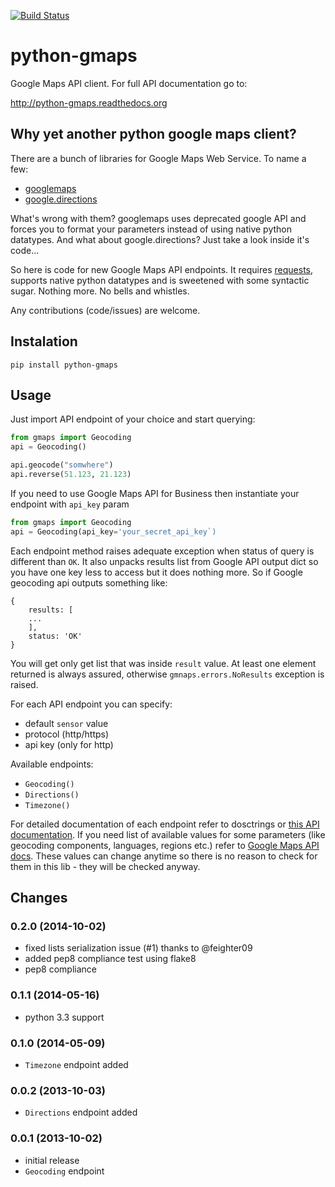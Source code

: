 [![Build Status](https://travis-ci.org/swistakm/python-gmaps.svg?branch=master)](https://travis-ci.org/swistakm/python-gmaps)
# python-gmaps

Google Maps API client. For full API documentation go to:

http://python-gmaps.readthedocs.org


## Why yet another python google maps client?

There are a bunch of libraries for Google Maps Web Service. To name a few:
* [googlemaps](https://pypi.python.org/pypi/googlemaps/)
* [google.directions](https://pypi.python.org/pypi/google.directions)

What's wrong with them? googlemaps uses deprecated google API and forces
you to format your parameters instead of using native python datatypes.
And what about google.directions? Just take a look inside it's code...

So here is code for new Google Maps API endpoints. It requires
[requests](https://github.com/kennethreitz/requests), supports native python
datatypes and is sweetened with some syntactic sugar. Nothing more.
No bells and whistles.

Any contributions (code/issues) are welcome.

## Instalation

    pip install python-gmaps

## Usage

Just import API endpoint of your choice and start querying:

```python
from gmaps import Geocoding
api = Geocoding()

api.geocode("somwhere")
api.reverse(51.123, 21.123)
```

If you need to use Google Maps API for Business then instantiate your endpoint
with `api_key` param

```python
from gmaps import Geocoding
api = Geocoding(api_key='your_secret_api_key`)
```

Each endpoint method raises adequate exception when status of query is different
than `OK`. It also unpacks results list from Google API output dict so you have
one key less to access but it does nothing more.
So if Google geocoding api outputs something like:

```
{
    results: [
    ...
    ],
    status: 'OK'
}
```

You will get only get list that was inside `result` value. At least one element
returned is always assured, otherwise `gmnaps.errors.NoResults` exception is
raised.

For each API endpoint you can specify:
* default `sensor` value
* protocol (http/https)
* api key (only for http)

Available endpoints:
* `Geocoding()`
* `Directions()`
* `Timezone()`

For detailed documentation of each endpoint refer to dosctrings or
[this API documentation](http://python-gmaps.readthedocs.org/en/latest/).
If you need list of available values for some parameters (like geocoding
components, languages, regions etc.) refer to
[Google Maps API docs](https://developers.google.com/maps/documentation/webservices/).
These values can change anytime so there is no reason to check for them in this
lib - they will be checked anyway.

## Changes

### 0.2.0 (2014-10-02)
- fixed lists serialization issue (#1) thanks to @feighter09
- added pep8 compliance test using flake8
- pep8 compliance

### 0.1.1 (2014-05-16)
- python 3.3 support

### 0.1.0 (2014-05-09)
- `Timezone` endpoint added

### 0.0.2 (2013-10-03)
- `Directions` endpoint added

### 0.0.1 (2013-10-02)
- initial release
- ```Geocoding``` endpoint